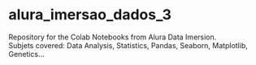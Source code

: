 # alura_imersao_dados_3

Repository for the Colab Notebooks from Alura Data Imersion.   
Subjets covered: Data Analysis, Statistics, Pandas, Seaborn, Matplotlib, Genetics...
